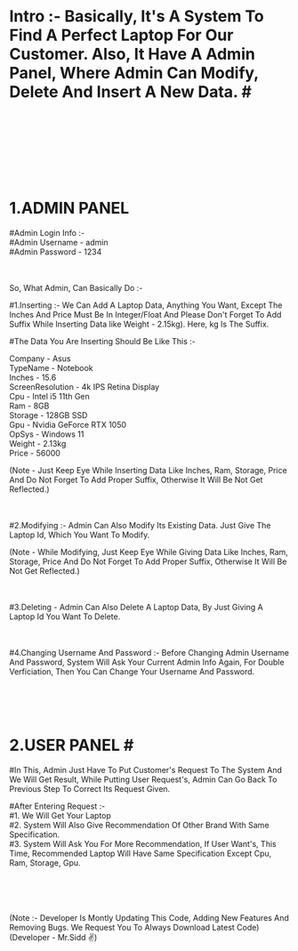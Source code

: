 # Intro :- Basically, It's A System To Find A Perfect Laptop For Our Customer. Also, It Have A Admin Panel, Where Admin Can Modify, Delete  And Insert A New Data. #<br><br><br><br><br>





# 1.ADMIN PANEL #

#Admin Login Info :-<br>
#Admin Username - admin<br>
#Admin Password - 1234<br><br><br>



So, What Admin, Can Basically Do :-<br>

#1.Inserting :- We Can Add A Laptop Data, Anything You Want, Except The Inches And Price Must Be In Integer/Float And Please Don't Forget To Add Suffix While Inserting Data like Weight - 2.15kg). Here, kg Is The Suffix. <br>

#The Data You Are Inserting Should Be Like This :-<br>

Company - Asus<br>
TypeName - Notebook<br>
Inches - 15.6<br>
ScreenResolution - 4k IPS Retina Display<br>
Cpu - Intel i5 11th Gen<br>
Ram - 8GB<br>
Storage - 128GB SSD<br>
Gpu - Nvidia GeForce RTX 1050<br>
OpSys - Windows 11<br>
Weight - 2.13kg<br>
Price - 56000<br>

(Note - Just Keep Eye While Inserting Data Like Inches, Ram, Storage, Price And Do Not Forget To Add Proper Suffix, Otherwise It Will Be Not Get Reflected.)<br><br><br>



#2.Modifying :- Admin Can Also Modify Its Existing Data. Just Give The Laptop Id, Which You Want To Modify.<br>

(Note - While Modifying, Just Keep Eye While Giving Data Like Inches, Ram, Storage, Price And Do Not Forget To Add Proper Suffix, Otherwise It Will Be Not Get Reflected.)<br><br><br>



#3.Deleting - Admin Can Also Delete A Laptop Data, By Just Giving A Laptop Id You Want To Delete.<br><br><br>



#4.Changing Username And Password :- Before Changing Admin Username And Password, System Will Ask Your Current Admin Info Again, For Double Verficiation, Then You Can Change Your Username And Password.<br><br><br><br><br>





# 2.USER PANEL #<br>

#In This, Admin Just Have To Put Customer's Request To The System And We Will Get Result, While Putting User Request's, Admin Can Go Back To Previous Step To Correct Its Request Given.<br>

#After Entering Request :-<br>
#1. We Will Get Your Laptop<br>
#2. System Will Also Give Recommendation Of Other Brand With Same Specification.<br>
#3. System Will Ask You For More Recommendation, If User Want's, This Time, Recommended Laptop Will Have Same Specification Except Cpu, Ram, Storage, Gpu.<br><br><br><br><br>





(Note :- Developer Is Montly Updating This Code, Adding New Features And Removing Bugs. We Request You To Always Download Latest Code)<br>
(Developer - Mr.Sidd ✌)
